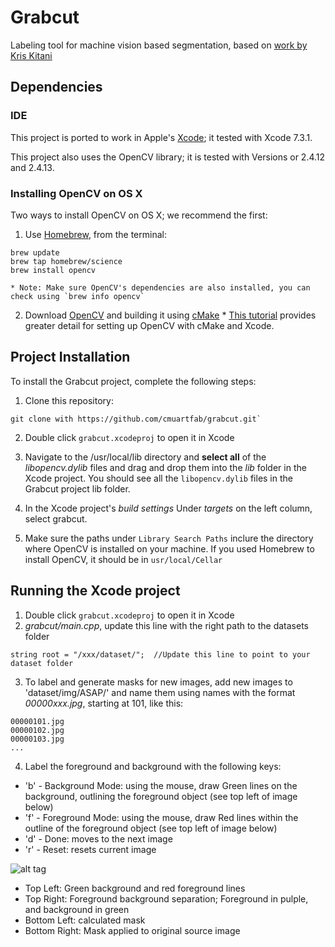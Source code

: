 # Grabcut
Labeling tool for machine vision based segmentation, based on [work by Kris Kitani](http://www.cs.cmu.edu/~kkitani/datasets/)

## Dependencies
### IDE
This project is ported to work in Apple's [Xcode](https://developer.apple.com/xcode/downloads/); it tested with  Xcode 7.3.1.

This project also uses the OpenCV library; it is tested with Versions  or 2.4.12 and 2.4.13.

### Installing OpenCV on OS X
Two ways to install OpenCV on OS X; we recommend the first:
  1. Use [Homebrew](http://brew.sh), from the terminal: 
  ```
brew update
brew tap homebrew/science
brew install opencv
```
  	
  	* Note: Make sure OpenCV's dependencies are also installed, you can check using `brew info opencv`
	
  2. Download [OpenCV](http://opencv.org/downloads.html) and building it using [cMake](https://cmake.org/download/)
  	* [This tutorial](http://blogs.wcode.org/2014/10/howto-install-build-and-use-opencv-macosx-10-10/) provides greater detail for setting up OpenCV with cMake and Xcode.

## Project Installation
To install the Grabcut project, complete the following steps:

1. Clone this repository:
 ```
git clone with https://github.com/cmuartfab/grabcut.git`
```

2. Double click `grabcut.xcodeproj` to open it in Xcode

3. Navigate to the /usr/local/lib directory and **select all** of the *libopencv.dylib* files and drag and drop them into the *lib* folder in the Xcode project.  You should see all the `libopencv.dylib` files in the Grabcut project lib folder. 

5. In the Xcode project's *build settings* Under *targets* on the left column, select grabcut.

7. Make sure the paths under `Library Search Paths` inclure the directory where OpenCV is installed on your machine.  If you used Homebrew to install OpenCV, it should be in `usr/local/Cellar`

## Running the Xcode project

1. Double click `grabcut.xcodeproj` to open it in Xcode
2. *grabcut/main.cpp*, update this line with the right path to the datasets folder

```
string root = "/xxx/dataset/";	//Update this line to point to your dataset folder
```

3. To label and generate masks for new images, add new images to 'dataset/img/ASAP/' and name them using names with the format *00000xxx.jpg*, starting at 101, like this:

```
00000101.jpg
00000102.jpg
00000103.jpg
...
```

4. Label the foreground and background with the following keys:

  * 'b' - Background Mode: using the mouse, draw Green lines on the background, outlining the foreground object (see top left of image below)
  * 'f' - Foreground Mode: using the mouse, draw Red lines within the outline of the foreground object (see top left of image below)
  * 'd' - Done: moves to the next image 
  * 'r' - Reset: resets current image

![alt tag](https://raw.githubusercontent.com/cmuartfab/grabcut/master/instructions_grabcut_controls.png)

* Top Left: Green background and red foreground lines 
* Top Right: Foreground background separation; Foreground in pulple, and background in green
* Bottom Left: calculated mask
* Bottom Right: Mask applied to original source image
